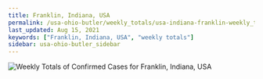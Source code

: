 ```yaml
---
title: Franklin, Indiana, USA
permalink: /usa-ohio-butler/weekly_totals/usa-indiana-franklin-weekly_totals.html
last_updated: Aug 15, 2021
keywords: ["Franklin, Indiana, USA", "weekly totals"]
sidebar: usa-ohio-butler_sidebar
---
```


![Weekly Totals of Confirmed Cases for Franklin, Indiana, USA](/covid_tracker/images/graphs/usa-indiana-franklin-weekly_totals_graph.png)
